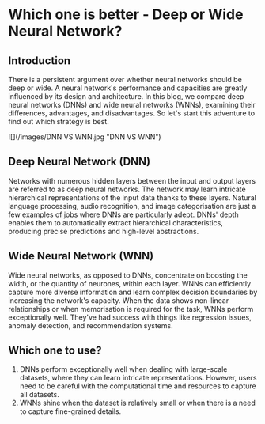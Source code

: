 # Which one is better - Deep or Wide Neural Network?

## Introduction
There is a persistent argument over whether neural networks should be deep or wide. A neural network's performance and capacities are greatly influenced by its design and architecture. In this blog, we compare deep neural networks (DNNs) and wide neural networks (WNNs), examining their differences, advantages, and disadvantages. So let's start this adventure to find out which strategy is best.

![](/images/DNN VS WNN.jpg "DNN VS WNN")

## **Deep Neural Network (DNN)**
Networks with numerous hidden layers between the input and output layers are referred to as deep neural networks. The network may learn intricate hierarchical representations of the input data thanks to these layers. Natural language processing, audio recognition, and image categorisation are just a few examples of jobs where DNNs are particularly adept. DNNs' depth enables them to automatically extract hierarchical characteristics, producing precise predictions and high-level abstractions.

## Wide Neural Network (WNN)
Wide neural networks, as opposed to DNNs, concentrate on boosting the width, or the quantity of neurones, within each layer. WNNs can efficiently capture more diverse information and learn complex decision boundaries by increasing the network's capacity. When the data shows non-linear relationships or when memorisation is required for the task, WNNs perform exceptionally well. They've had success with things like regression issues, anomaly detection, and recommendation systems.

## Which one to use?
1. DNNs perform exceptionally well when dealing with large-scale datasets, where they can learn intricate representations. However, users need to be careful with the computational time and resources to capture all datasets. 
2. WNNs shine when the dataset is relatively small or when there is a need to capture fine-grained details.
